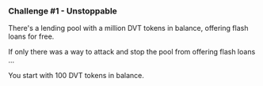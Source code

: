 ### Challenge #1 - Unstoppable
There's a lending pool with a million DVT tokens in balance, offering flash loans for free.

If only there was a way to attack and stop the pool from offering flash loans ...

You start with 100 DVT tokens in balance.